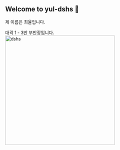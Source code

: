## Welcome to yul-dshs 👋

제 이름은 최율입니다. 

대곽 1 - 3반 부반장입니다.
  <img alt ="dshs" src="dshs_logo.JPG" width=350 >
</picture>
